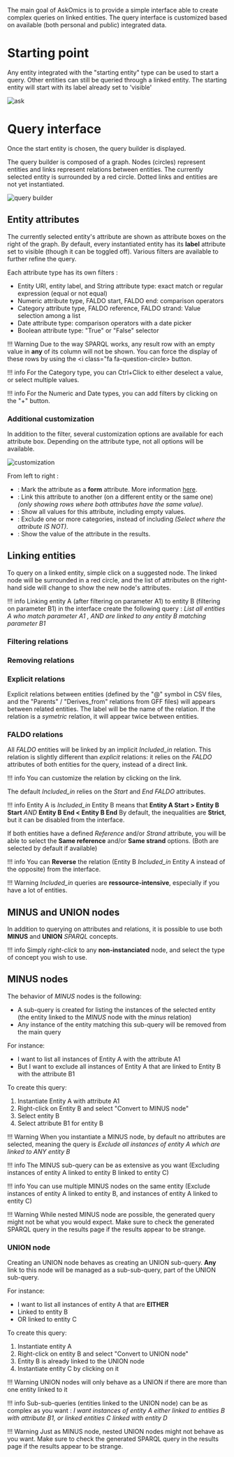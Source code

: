 The main goal of AskOmics is to provide a simple interface able to create complex queries on linked entities.
The query interface is customized based on available (both personal and public) integrated data.

# Starting point

Any entity integrated with the "starting entity" type can be used to start a query. Other entities can still be queried through a linked entity. The starting entity will start with its label already set to 'visible'

![ask](img/startpoint.png)

# Query interface

Once the start entity is chosen, the query builder is displayed.

The query builder is composed of a graph. Nodes (circles) represent entities and links represent relations between entities. The currently selected entity is surrounded by a red circle. Dotted links and entities are not yet instantiated.

![query builder](img/query_builder.png "Query builder, Differential Expression is the selected entity, GeneLink is a suggested entity")

## Entity attributes

The currently selected entity's attribute are shown as attribute boxes on the right of the graph. By default, every instantiated entity has its **label** attribute set to visible (though it can be toggled off). Various filters are available to further refine the query.

Each attribute type has its own filters :

- Entity URI, entity label, and String attribute type: exact match or regular expression (equal or not equal)
- Numeric attribute type, FALDO start, FALDO end: comparison operators
- Category attribute type, FALDO reference, FALDO strand: Value selection among a list
- Date attribute type: comparison operators with a date picker
- Boolean attribute type: "True" or "False" selector

!!! Warning
    Due to the way SPARQL works, any result row with an empty value in **any** of its column will not be shown. You can force the display of these rows by using the <i class="fa fa-question-circle></i> button.

!!! info
    For the Category type, you can Ctrl+Click to either deselect a value, or select multiple values.

!!! info
    For the Numeric and Date types, you can add filters by clicking on the "+" button.

### Additional customization

In addition to the filter, several customization options are available for each attribute box. Depending on the attribute type, not all options will be available.

![customization](img/attribute_box.png)

From left to right :

- <i class="fa fa-bookmark"></i>: Mark the attribute as a **form** attribute. More information [here](template.md).
- <i class="fa fa-link"></i>: Link this attribute to another (on a different entity or the same one) *(only showing rows where both attributes have the same value)*.
- <i class="fa fa-question-circle"></i>: Show all values for this attribute, including empty values.
- <i class="fa fa-ban"></i>: Exclude one or more categories, instead of including *(Select where the attribute IS NOT)*.
- <i class="fa fa-eye"></i>: Show the value of the attribute in the results.

## Linking entities

To query on a linked entity, simple click on a suggested node. The linked node will be surrounded in a red circle, and the list of attributes on the right-hand side will change to show the new node's attributes.

!!! info
     Linking entity A (after filtering on parameter A1) to entity B (filtering on parameter B1) in the interface create the following query : *List all entities A who match parameter A1 , AND are linked to any entity B matching parameter B1*

### Filtering relations

### Removing relations

### Explicit relations

Explicit relations between entities (defined by the "@" symbol in CSV files, and the "Parents" / "Derives_from" relations from GFF files) will appears between related entities. The label will be the name of the relation. If the relation is a *symetric* relation, it will appear twice between entities.

### FALDO relations

All *FALDO* entities will be linked by an implicit *Included_in* relation. This relation is slightly different than *explicit* relations: it relies on the *FALDO* attributes of both entities for the query, instead of a direct link.

!!! info
    You can customize the relation by clicking on the link.

The default *Included_in* relies on the *Start* and *End* *FALDO* attributes.

!!! info
    Entity A is *Included_in* Entity B means that **Entity A Start > Entity B Start** *AND* **Entity B End < Entity B End**
    By default, the inequalities are **Strict**, but it can be disabled from the interface.

If both entities have a defined *Reference* and/or *Strand* attribute, you will be able to select the **Same reference** and/or **Same strand** options. (Both are selected by default if available)

!!! info
    You can **Reverse** the relation (Entity B *Included_in* Entity A instead of the opposite) from the interface.

!!! Warning
    *Included_in* queries are **ressource-intensive**, especially if you have a lot of entities.

## MINUS and UNION nodes

In addition to querying on attributes and relations, it is possible to use both **MINUS** and **UNION** *SPARQL* concepts.

!!! info
    Simply *right-click* to any **non-instanciated** node, and select the type of concept you wish to use.

## MINUS nodes

The behavior of *MINUS* nodes is the following:

- A sub-query is created for listing the instances of the selected entity (the entity linked to the *MINUS* node with the *minus* relation)
- Any instance of the entity matching this sub-query will be removed from the main query

For instance:

- I want to list all instances of Entity A with the attribute A1
- But I want to exclude all instances of Entity A that are linked to Entity B with the attribute B1

To create this query:
1) Instantiate Entity A with attribute A1
2) Right-click on Entity B and select "Convert to MINUS node"
3) Select entity B
4) Select attribute B1 for entity B

!!! Warning
    When you instantiate a MINUS node, by default no attributes are selected, meaning the query is *Exclude all instances of entity A which are linked to ANY entity B*

!!! info
    The MINUS sub-query can be as extensive as you want (Excluding instances of entity A linked to entity B linked to entity C)

!!! info
    You can use multiple MINUS nodes on the same entity (Exclude instances of entity A linked to entity B, and instances of entity A linked to entity C)

!!! Warning
    While nested MINUS node are possible, the generated query might not be what you would expect. Make sure to check the generated SPARQL query in the results page if the results appear to be strange.

### UNION node

Creating an UNION node behaves as creating an UNION sub-query. **Any** link to this node will be managed as a sub-sub-query, part of the UNION sub-query.

For instance:

- I want to list all instances of entity A that are **EITHER**
- Linked to entity B
- OR linked to entity C

To create this query:
1) Instantiate entity A
2) Right-click on entity B and select "Convert to UNION node"
3) Entity B is already linked to the UNION node
4) Instantiate entity C by clicking on it

!!! Warning
    UNION nodes will only behave as a UNION if there are more than one entity linked to it

!!! info
    Sub-sub-queries (entities linked to the UNION node) can be as complex as you want : *I want instances of entity A either linked to entities B with attribute B1, or linked entities C linked with entity D*

!!! Warning
    Just as MINUS node, nested UNION nodes might not behave as you want. Make sure to check the generated SPARQL query in the results page if the results appear to be strange.
